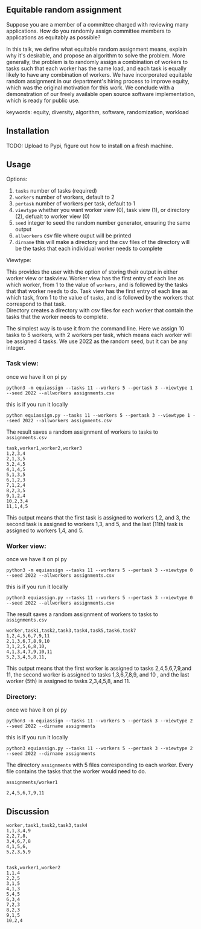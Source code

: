 ## Equitable random assignment

Suppose you are a member of a committee charged with reviewing many applications.
How do you randomly assign committee members to applications as equitably as possible?

In this talk, we define what equitable random assignment means, explain why it's desirable, and propose an algorithm to solve the problem.
More generally, the problem is to randomly assign a combination of workers to tasks such that each worker has the same load, and each task is equally likely to have any combination of workers.
We have incorporated equitable random assignment in our department's hiring process to improve equity, which was the original motivation for this work.
We conclude with a demonstration of our freely available open source software implementation, which is ready for public use.

keywords: equity, diversity, algorithm, software, randomization, workload

## Installation

TODO: Upload to Pypi, figure out how to install on a fresh machine.

## Usage

Options:

1. `tasks` number of tasks (required)
2. `workers` number of workers, default to 2
3. `pertask` number of workers per task, default to 1
4. `viewtype` whether you want worker view (0), task view (1), or directory (2), defualt to worker view (0) 
5. `seed` integer to seed the random number generator, ensuring the same output
6. `allworkers` csv file where ouput will be printed
7. `dirname` this will make a directory and the csv files of the directory will be the tasks that each individual worker needs to complete

Viewtype:

This provides the user with the option of storing their output in either worker view or taskview.
Worker view has the first entry of each line as which worker, from 1 to the value of `workers`, and is followed by the tasks that that worker needs to do.
Task view has the first entry of each line as which task, from 1 to the value of `tasks`, and is followed by the workers that correspond to that task.  
Directory creates a directory with csv files for each worker that contain the tasks that the worker needs to complete. 

The simplest way is to use it from the command line.
Here we assign 10 tasks to 5 workers, with 2 workers per task, which means each worker will be assigned 4 tasks.
We use 2022 as the random seed, but it can be any integer.

### Task view:

once we have it on pi py
```
python3 -m equiassign --tasks 11 --workers 5 --pertask 3 --viewtype 1 --seed 2022 --allworkers assignments.csv
```

this is if you run it locally
```
python equiassign.py --tasks 11 --workers 5 --pertask 3 --viewtype 1 --seed 2022 --allworkers assignments.csv
```

The result saves a random assignment of workers to tasks to `assignments.csv`

```
task,worker1,worker2,worker3
1,2,3,4
2,1,3,5
3,2,4,5
4,1,4,5
5,1,3,5
6,1,2,3
7,1,2,4
8,2,3,5
9,1,2,4
10,2,3,4
11,1,4,5
```

This output means that the first task is assigned to workers 1,2, and 3, the second task is assigned to workers 1,3, and 5, and the last (11th) task is assigned to workers 1,4, and 5.

### Worker view:

once we have it on pi py
```
python3 -m equiassign --tasks 11 --workers 5 --pertask 3 --viewtype 0 --seed 2022 --allworkers assignments.csv
```

this is if you run it locally
```
python3 equiassign.py --tasks 11 --workers 5 --pertask 3 --viewtype 0 --seed 2022 --allworkers assignments.csv
```

The result saves a random assignment of workers to tasks to `assignments.csv`

```
worker,task1,task2,task3,task4,task5,task6,task7
1,2,4,5,6,7,9,11
2,1,3,6,7,8,9,10
3,1,2,5,6,8,10,
4,1,3,4,7,9,10,11
5,2,3,4,5,8,11,
```

This output means that the first worker is assigned to tasks 2,4,5,6,7,9,and 11, the second worker is assigned to tasks 1,3,6,7,8,9, and 10 , and the last worker (5th) is assigned to tasks 2,3,4,5,8, and 11.


### Directory: 

once we have it on pi py
```
python3 -m equiassign --tasks 11 --workers 5 --pertask 3 --viewtype 2 --seed 2022 --dirname assignments
```

this is if you run it locally
```
python3 equiassign.py --tasks 11 --workers 5 --pertask 3 --viewtype 2 --seed 2022 --dirname assignments
```
The directory `assignments` with 5 files corresponding to each worker. Every file contains the tasks that the worker would need to do.

`assignments/worker1`
```
2,4,5,6,7,9,11
```




## Discussion


```
worker,task1,task2,task3,task4
1,1,3,4,9
2,2,7,8,
3,4,6,7,8
4,1,5,6,
5,2,3,5,9


task,worker1,worker2
1,1,4
2,2,5
3,1,5
4,1,3
5,4,5
6,3,4
7,2,3
8,2,3
9,1,5
10,2,4
```
